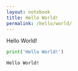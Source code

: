 ```yaml
---
layout: notebook
title: Hello World!
permalink: /hello/world/
---
```


Hello World!

```python
print('Hello World!')
```

    Hello World!
